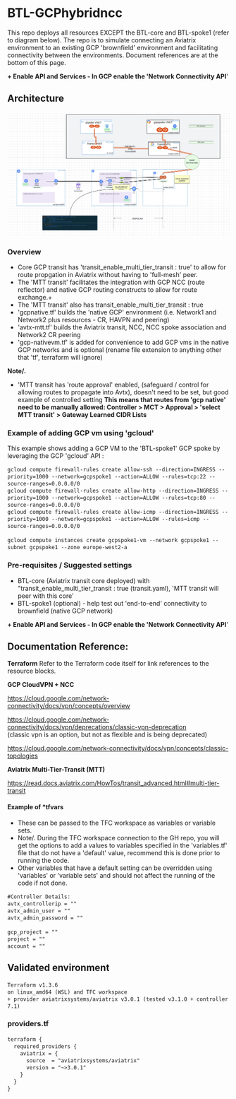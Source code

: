 # BTL-GCPhybridncc

This repo deploys all resources EXCEPT the BTL-core and BTL-spoke1 (refer to diagram below).
The repo is to simulate connecting an Aviatrix environment to an existing GCP 'brownfield' environment and facilitating connectivity
between the environments.   Document references are at the bottom of this page.

**+   Enable API and Services -  In GCP enable the 'Network Connectivity API**' 


## Architecture
![Architecture](https://github.com/patelavtx/LabShare/blob/main/BTL-Hybridgcpncc.PNG)


### Overview
+ Core GCP transit has 'transit_enable_multi_tier_transit : true'  to allow for route propgation in Aviatrix without having to 'full-mesh' peer.
+ The 'MTT transit' facilitates the integration with GCP NCC (route reflector) and native GCP routing constructs to allow for route exchange.+
+ The 'MTT transit' also has transit_enable_multi_tier_transit : true
+ 'gcpnative.tf' builds the 'native GCP' environment  (i.e. Network1 and Network2 plus resources - CR, HAVPN and peering)
+ 'avtx-mtt.tf' builds the Aviatrix transit, NCC, NCC spoke association and Network2 CR peering 
+ 'gcp-nativevm.tf'  is added for convenience to add GCP vms in the native GCP networks and is optional (rename file extension to anything other that 'tf', terraform will ignore)


**Note/.**
+ 'MTT transit has 'route approval' enabled, (safeguard / control for allowing routes to propagate into Avtx), doesn't need to be set, but good example of controlled setting
**This means that routes from 'gcp native' need to be manually allowed:  Controller > MCT > Approval > 'select MTT transit' > Gateway Learned CIDR Lists**



### Example of adding GCP vm using 'gcloud'

This example shows adding a GCP VM to the 'BTL-spoke1' GCP spoke by leveraging the GCP 'gcloud' API  :

```
gcloud compute firewall-rules create allow-ssh --direction=INGRESS --priority=1000 --network=gcpspoke1 --action=ALLOW --rules=tcp:22 --source-ranges=0.0.0.0/0
gcloud compute firewall-rules create allow-http --direction=INGRESS --priority=1000 --network=gcpspoke1 --action=ALLOW --rules=tcp:80 --source-ranges=0.0.0.0/0
gcloud compute firewall-rules create allow-icmp --direction=INGRESS --priority=1000 --network=gcpspoke1 --action=ALLOW --rules=icmp --source-ranges=0.0.0.0/0

gcloud compute instances create gcpspoke1-vm --network gcpspoke1 --subnet gcpspoke1 --zone europe-west2-a
```




### Pre-requisites / Suggested settings

+  BTL-core (Aviatrix transit core deployed)  with "transit_enable_multi_tier_transit : true (transit.yaml),  'MTT transit will peer with this core'
+  BTL-spoke1 (optional) -  help test out 'end-to-end' connectivity to brownfield (native GCP network)

**+   Enable API and Services -  In GCP enable the 'Network Connectivity API**' 



## Documentation Reference:

**Terraform**
Refer to the Terraform code itself for link references to the resource blocks.


**GCP CloudVPN + NCC**

https://cloud.google.com/network-connectivity/docs/vpn/concepts/overview

https://cloud.google.com/network-connectivity/docs/vpn/deprecations/classic-vpn-deprecation  
 (classic vpn is an option, but not as flexible and is being deprecated)

https://cloud.google.com/network-connectivity/docs/vpn/concepts/classic-topologies



**Aviatrix Multi-Tier-Transit (MTT)**

https://read.docs.aviatrix.com/HowTos/transit_advanced.html#multi-tier-transit




#### Example of *tfvars 

+ These can be passed to the TFC workspace as variables or variable sets.  
+ Note/.  During the TFC workspace connection to the GH repo, you will get the options to add a values to variables specified in the 'variables.tf' file that do not have a 'default' value, recommend this is done prior to running the code.  
+ Other variables that have a default setting can be overridden using 'variables' or 'variable sets' and should not affect the running of the code if not done.


```
#Controller Details:
avtx_controllerip = ""
avtx_admin_user = ""
avtx_admin_password = ""

gcp_project = ""
project = ""
account = ""

```



## Validated environment
```
Terraform v1.3.6
on linux_amd64 (WSL) and TFC workspace
+ provider aviatrixsystems/aviatrix v3.0.1 (tested v3.1.0 + controller 7.1)

```

### providers.tf
```
terraform {
  required_providers {
    aviatrix = {
      source  = "aviatrixsystems/aviatrix"
      version = "~>3.0.1"
    }
  }
}

